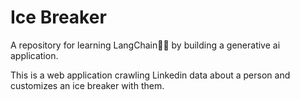 # Ice Breaker

A repository for learning LangChain🦜🔗 by building a generative ai application.

This is a web application crawling Linkedin data about a person and customizes an ice breaker with them.

